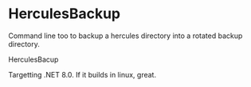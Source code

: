 # HerculesBackup

Command line too to backup a hercules directory into a rotated backup directory.

HerculesBacup <copies> <sourcedir> <destdir>

Targetting .NET 8.0.  If it builds in linux, great.

